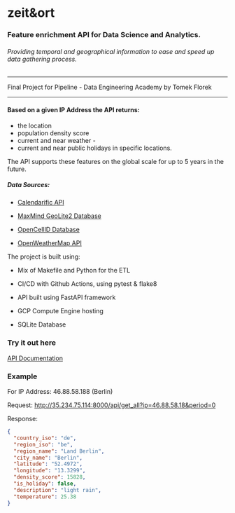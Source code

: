 # zeit&ort

### Feature enrichment API for Data Science and Analytics.

###### Providing temporal and geographical information to ease and speed up data gathering process. 

---

 Final Project for Pipeline - Data Engineering Academy
 by Tomek Florek

---



#### Based on a given IP Address the API returns:
- the location
- population density score 
- current and near weather -
- current and near public holidays in specific locations.

The API supports these features on the global scale for up to 5 years in the future.


##### Data Sources:

- [Calendarific API](https://calendarific.com/)

- [MaxMind GeoLite2 Database](https://dev.maxmind.com/geoip/geolite2-free-geolocation-data)

- [OpenCellID Database](https://opencellid.org/downloads.php)

- [OpenWeatherMap API](https://openweathermap.org/api)

 The project is built using: 

- Mix of Makefile and Python for the ETL

- CI/CD with Github Actions, using pytest & flake8 

- API built using FastAPI framework

- GCP Compute Engine hosting

- SQLite Database

  

### Try it out here

[API Documentation](http://35.234.75.114:8000/docs) 


### Example 
For IP Address: 46.88.58.188 (Berlin)

Request:
http://35.234.75.114:8000/api/get_all?ip=46.88.58.18&period=0 

Response:

```json
{
  "country_iso": "de",
  "region_iso": "be",
  "region_name": "Land Berlin",
  "city_name": "Berlin",
  "latitude": "52.4972",
  "longitude": "13.3299",
  "density_score": 15828,
  "is_holiday": false,
  "description": "light rain",
  "temperature": 25.38
}
```



